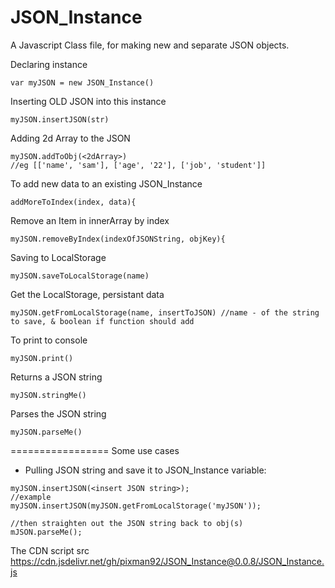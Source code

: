 # JSON_Instance

A Javascript Class file, for making new and separate JSON objects.

Declaring instance
```
var myJSON = new JSON_Instance()
```

Inserting OLD JSON into this instance
```
myJSON.insertJSON(str)
```

Adding 2d Array to the JSON
```
myJSON.addToObj(<2dArray>)
//eg [['name', 'sam'], ['age', '22'], ['job', 'student']]
```
To add new data to an existing JSON_Instance
```
addMoreToIndex(index, data){
```

Remove an Item in innerArray by index
```
myJSON.removeByIndex(indexOfJSONString, objKey){
```

Saving to LocalStorage
```
myJSON.saveToLocalStorage(name)
```

Get the LocalStorage, persistant data
```
myJSON.getFromLocalStorage(name, insertToJSON) //name - of the string to save, & boolean if function should add 
```

To print to console
```
myJSON.print()
```

Returns a JSON string
```
myJSON.stringMe()
```

Parses the JSON string
```
myJSON.parseMe()
```

=================
Some use cases

- Pulling JSON string and save it to JSON_Instance variable:
```
myJSON.insertJSON(<insert JSON string>);
//example
myJSON.insertJSON(myJSON.getFromLocalStorage('myJSON'));

//then straighten out the JSON string back to obj(s)
mJSON.parseMe();
```


The CDN script src
https://cdn.jsdelivr.net/gh/pixman92/JSON_Instance@0.0.8/JSON_Instance.js



